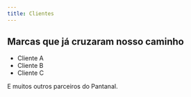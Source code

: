 ```yaml
---
title: Clientes
---
```


## Marcas que já cruzaram nosso caminho

- Cliente A
- Cliente B
- Cliente C

E muitos outros parceiros do Pantanal.
